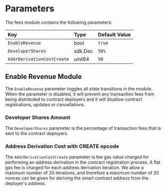 <!--
order: 7
-->

# Parameters

The fees module contains the following parameters:

| Key                        | Type    | Default Value |
| :------------------------- | :------ | :------------ |
| `EnableRevenue`           | bool    | `true`        |
| `DeveloperShares`          | sdk.Dec | `50%`         |
| `AddrDerivationCostCreate` | uint64  | `50`          |

## Enable Revenue Module

The `EnableRevenue` parameter toggles all state transitions in the module.
When the parameter is disabled, it will prevent any transaction fees from being distributed to contract deployers
and it will disallow contract registrations, updates or cancellations.

### Developer Shares Amount

The `DeveloperShares` parameter is the percentage of transaction fees that is sent to the contract deployers.

### Address Derivation Cost with CREATE opcode

The `AddrDerivationCostCreate` parameter is the gas value charged
for performing an address derivation in the contract registration process.
A flat gas fee is charged for each address derivation iteration.
We allow a maximum number of 20 iterations, and therefore a maximum number of 20 nonces can be given
for deriving the smart contract address from the deployer's address.
